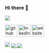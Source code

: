 ### Hi there 👋

[<img src="https://www.codewars.com/users/KorayAydemir/badges/small"/>](https://www.codewars.com/users/KorayAydemir)

[<img src='https://cdn.jsdelivr.net/npm/simple-icons@3.0.1/icons/github.svg' alt='github' height='40'>](https://github.com/KorayAydemir)  [<img src='https://cdn.jsdelivr.net/npm/simple-icons@3.0.1/icons/linkedin.svg' alt='linkedin' height='40'>](https://www.linkedin.com/in/koray-aydemir-dev/)  [<img src='https://cdn.jsdelivr.net/npm/simple-icons@3.0.1/icons/icloud.svg' alt='website' height='40'>](https://korayaydemir.dev)  

<img src="https://github-readme-stats-korayaydemir.vercel.app/api/top-langs/?username=KorayAydemir" />

<a href="">
  <img align="center" src="https://github-readme-stats-korayaydemir.vercel.app/api?username=KorayAydemir&show_icons=true" />
</a>
<a href="">
  <img align="center" src="https://streak-stats.demolab.com/?user=KorayAydemir" />
</a>  

<!--
**KorayAydemir/KorayAydemir** is a ✨ _special_ ✨ repository because its `README.md` (this file) appears on your GitHub profile.

Here are some ideas to get you started:

- 🔭 I’m currently working on ...
- 🌱 I’m currently learning ...
- 👯 I’m looking to collaborate on ...
- 🤔 I’m looking for help with ...
- 💬 Ask me about ...
- 📫 How to reach me: ...
- 😄 Pronouns: ...
- ⚡ Fun fact: ...
-->
